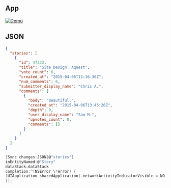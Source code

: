 ## App

[![Demo](https://img.youtube.com/vi/Kur4gvJ5NTA/0.jpg)](https://www.youtube.com/watch?v=Kur4gvJ5NTA)

## JSON

```json
{
  "stories": [
    {
      "id": 47333,
      "title": "Site Design: Aquest",
      "vote_count": 6,
      "created_at": "2015-04-06T13:16:36Z",
      "num_comments": 6,
      "submitter_display_name": "Chris A.",
      "comments": [
        {
          "body": "Beautiful.",
          "created_at": "2015-04-06T13:45:20Z",
          "depth": 0,
          "user_display_name": "Sam M.",
          "upvotes_count": 0,
          "comments": []
        }
      ]
    }
  ]
}
```

```c
[Sync changes:JSON[@"stories"]
inEntityNamed:@"Story"
dataStack:dataStack
completion:^(NSError \*error) {
[UIApplication sharedApplication].networkActivityIndicatorVisible = NO;
}];
```
